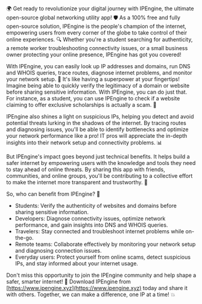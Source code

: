 🌍 Get ready to revolutionize your digital journey with IPEngine, the ultimate open-source global networking utility app! 🛡️ As a 100% free and fully open-source solution, IPEngine is the people's champion of the internet, empowering users from every corner of the globe to take control of their online experiences. 🔍 Whether you're a student searching for authenticity, a remote worker troubleshooting connectivity issues, or a small business owner protecting your online presence, IPEngine has got you covered!

With IPEngine, you can easily look up IP addresses and domains, run DNS and WHOIS queries, trace routes, diagnose internet problems, and monitor your network setup. 📡 It's like having a superpower at your fingertips! Imagine being able to quickly verify the legitimacy of a domain or website before sharing sensitive information. With IPEngine, you can do just that. For instance, as a student, you can use IPEngine to check if a website claiming to offer exclusive scholarships is actually a scam. 🚀

IPEngine also shines a light on suspicious IPs, helping you detect and avoid potential threats lurking in the shadows of the internet. By tracing routes and diagnosing issues, you'll be able to identify bottlenecks and optimize your network performance like a pro! IT pros will appreciate the in-depth insights into their network setup and connectivity problems. 📊

But IPEngine's impact goes beyond just technical benefits. It helps build a safer internet by empowering users with the knowledge and tools they need to stay ahead of online threats. By sharing this app with friends, communities, and online groups, you'll be contributing to a collective effort to make the internet more transparent and trustworthy. 💪

So, who can benefit from IPEngine? 🤔

* Students: Verify the authenticity of websites and domains before sharing sensitive information.
* Developers: Diagnose connectivity issues, optimize network performance, and gain insights into DNS and WHOIS queries.
* Travelers: Stay connected and troubleshoot internet problems while on-the-go.
* Remote teams: Collaborate effectively by monitoring your network setup and diagnosing connection issues.
* Everyday users: Protect yourself from online scams, detect suspicious IPs, and stay informed about your internet usage.

Don't miss this opportunity to join the IPEngine community and help shape a safer, smarter internet! 🌟 Download IPEngine from [https://www.ipengine.xyz](https://www.ipengine.xyz) today and share it with others. Together, we can make a difference, one IP at a time! 💥